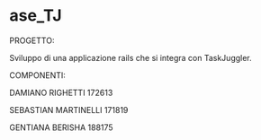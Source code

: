 # ase_TJ

PROGETTO:

Sviluppo di una applicazione rails che si integra con TaskJuggler.

COMPONENTI:

DAMIANO RIGHETTI           172613

SEBASTIAN MARTINELLI       171819

GENTIANA BERISHA           188175
